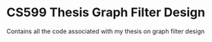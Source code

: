 # CS599 Thesis Graph Filter Design
Contains all the code associated with my thesis on graph filter design
